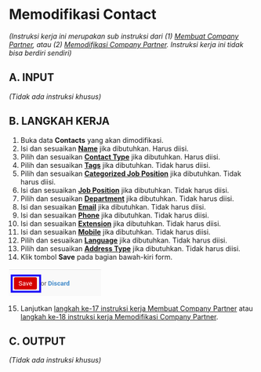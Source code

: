 # Memodifikasi Contact

*(Instruksi kerja ini merupakan sub instruksi dari (1) [Membuat Company Partner](./membuat.md), atau (2) [Memodifikasi Company Partner](./memodifikasi.md). Instruksi kerja ini tidak bisa berdiri sendiri)*

## A. INPUT

*(Tidak ada instruksi khusus)*

## B. LANGKAH KERJA

1. Buka data **Contacts** yang akan dimodifikasi.
2. Isi dan sesuaikan **[Name](./penjelasan.md#field-contact-name)** jika dibutuhkan. Harus diisi.
3. Pilih dan sesuaikan **[Contact Type](./penjelasan.md#field-contact-type)** jika dibutuhkan. Harus diisi.
4. Pilih dan sesuaikan **[Tags](./penjelasan.md#field-contact-tags)** jika dibutuhkan. Tidak harus diisi.
5. Pilih dan sesuaikan **[Categorized Job Position](./penjelasan.md#field-contact-job-category)** jika dibutuhkan. Tidak harus diisi.
6. Isi dan sesuaikan **[Job Position](./penjelasan.md#field-contact-job-position)** jika dibutuhkan. Tidak harus diisi.
7. Pilih dan sesuaikan **[Department](./penjelasan.md#field-contact-job-department)** jika dibutuhkan. Tidak harus diisi.
8. Isi dan sesuaikan **[Email](./penjelasan.md#field-contact-job-email)** jika dibutuhkan. Tidak harus diisi.
9. Isi dan sesuaikan **[Phone](./penjelasan.md#field-contact-job-phone)** jika dibutuhkan. Tidak harus diisi.
10. Isi dan sesuaikan **[Extension](./penjelasan.md#field-contact-job-phone-extension)** jika dibutuhkan. Tidak harus diisi.
11. Isi dan sesuaikan **[Mobile](./penjelasan.md#field-contact-job-mobile)** jika dibutuhkan. Tidak harus diisi.
12. Pilih dan sesuaikan **[Language](./penjelasan.md#field-contact-job-language)** jika dibutuhkan. Tidak harus diisi.
13. Pilih dan sesuaikan **[Address Type](./penjelasan.md#field-contact-job-address-type)** jika dibutuhkan. Tidak harus diisi.
14. Klik tombol **Save** pada bagian bawah-kiri form.

![](../img/company-partner/tombol-save-modifikasi-contact.png)

15. Lanjutkan [langkah ke-17 instruksi kerja Membuat Company Partner](./membuat.md#l17) atau [langkah ke-18 instruksi kerja Memodifikasi Company Partner](./memodifikasi.md#l18).

## C. OUTPUT

*(Tidak ada instruksi khusus)*
